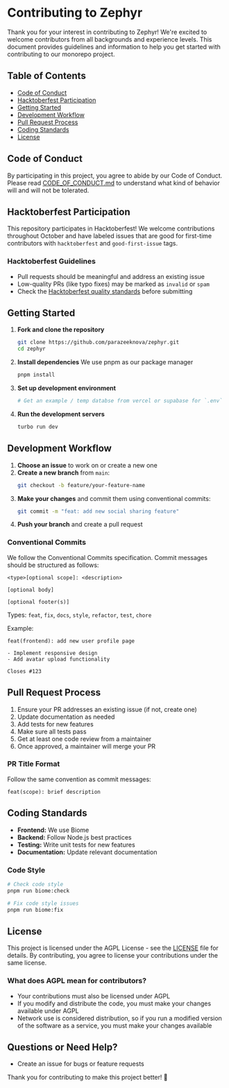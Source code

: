 # Contributing to Zephyr

Thank you for your interest in contributing to Zephyr! We're excited to welcome contributors from all backgrounds and experience levels. This document provides guidelines and information to help you get started with contributing to our monorepo project.

## Table of Contents
- [Code of Conduct](#code-of-conduct)
- [Hacktoberfest Participation](#hacktoberfest-participation)
- [Getting Started](#getting-started)
- [Development Workflow](#development-workflow)
- [Pull Request Process](#pull-request-process)
- [Coding Standards](#coding-standards)
- [License](#license)

## Code of Conduct

By participating in this project, you agree to abide by our Code of Conduct. Please read [CODE_OF_CONDUCT.md](CODE_OF_CONDUCT.md) to understand what kind of behavior will and will not be tolerated.

## Hacktoberfest Participation

This repository participates in Hacktoberfest! We welcome contributions throughout October and have labeled issues that are good for first-time contributors with `hacktoberfest` and `good-first-issue` tags.

### Hacktoberfest Guidelines
- Pull requests should be meaningful and address an existing issue
- Low-quality PRs (like typo fixes) may be marked as `invalid` or `spam`
- Check the [Hacktoberfest quality standards](https://hacktoberfest.digitalocean.com/resources/qualitystandards) before submitting

## Getting Started

1. **Fork and clone the repository**
   ```bash
   git clone https://github.com/parazeeknova/zephyr.git
   cd zephyr
   ```

2. **Install dependencies**
   We use pnpm as our package manager
   ```bash
   pnpm install
   ```

3. **Set up development environment**
   ```bash
   # Get an example / temp databse from vercel or supabase for `.env` file.
   ```

4. **Run the development servers**
   ```bash
   turbo run dev
   ```

## Development Workflow

1. **Choose an issue** to work on or create a new one
2. **Create a new branch** from `main`:
   ```bash
   git checkout -b feature/your-feature-name
   ```
3. **Make your changes** and commit them using conventional commits:
   ```bash
   git commit -m "feat: add new social sharing feature"
   ```
4. **Push your branch** and create a pull request

### Conventional Commits

We follow the Conventional Commits specification. Commit messages should be structured as follows:
```
<type>[optional scope]: <description>

[optional body]

[optional footer(s)]
```

Types: `feat`, `fix`, `docs`, `style`, `refactor`, `test`, `chore`

Example:
```
feat(frontend): add new user profile page

- Implement responsive design
- Add avatar upload functionality

Closes #123
```

## Pull Request Process

1. Ensure your PR addresses an existing issue (if not, create one)
2. Update documentation as needed
3. Add tests for new features
4. Make sure all tests pass
5. Get at least one code review from a maintainer
6. Once approved, a maintainer will merge your PR

### PR Title Format
Follow the same convention as commit messages:
```
feat(scope): brief description
```

## Coding Standards

- **Frontend:** We use Biome 
- **Backend:** Follow Node.js best practices
- **Testing:** Write unit tests for new features
- **Documentation:** Update relevant documentation

### Code Style
```bash
# Check code style
pnpm run biome:check

# Fix code style issues
pnpm run biome:fix
```

## License

This project is licensed under the AGPL License - see the [LICENSE](LICENSE) file for details. By contributing, you agree to license your contributions under the same license.

### What does AGPL mean for contributors?
- Your contributions must also be licensed under AGPL
- If you modify and distribute the code, you must make your changes available under AGPL
- Network use is considered distribution, so if you run a modified version of the software as a service, you must make your changes available

## Questions or Need Help?

- Create an issue for bugs or feature requests

Thank you for contributing to make this project better! 🎉
